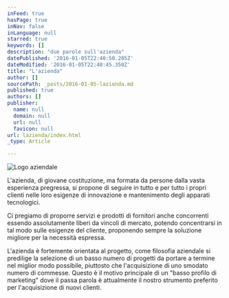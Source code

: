 ```yaml
---
inFeed: true
hasPage: true
inNav: false
inLanguage: null
starred: true
keywords: []
description: "due parole sull'azienda"
datePublished: '2016-01-05T22:40:50.205Z'
dateModified: '2016-01-05T22:40:45.350Z'
title: "L'azienda"
author: []
sourcePath: _posts/2016-01-05-lazienda.md
published: true
authors: []
publisher:
  name: null
  domain: null
  url: null
  favicon: null
url: lazienda/index.html
_type: Article

---
```

![Logo aziendale](https://s3-us-west-2.amazonaws.com/the-grid-img/p/a9575e27145bd4593ef1085849abac42beac5888.png)

L'azienda, di giovane costituzione, ma formata da persone dalla vasta esperienza pregressa, si propone di seguire in tutto e per tutto i propri clienti nelle loro esigenze di innovazione e mantenimento degli apparati tecnologici.

Ci pregiamo di proporre servizi e prodotti di fornitori anche concorrenti essendo assolutamente liberi da vincoli di mercato, potendo concentrarsi in tal modo sulle esigenze del cliente, proponendo sempre la soluzione migliore per la necessità espressa.

L'azienda è fortemente orientata al progetto, come filosofia aziendale si predilige la selezione di un basso numero di progetti da portare a termine nel miglior modo possibile, piuttosto che l'acquisizione di uno smodato numero di commesse. Questo è il motivo principale di un "basso profilo di marketing" dove il passa parola è attualmente il nostro strumento preferito per l'acquisizione di nuovi clienti.